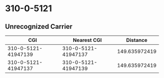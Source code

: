 # 310-0-5121
## Unrecognized Carrier


| CGI | Nearest CGI | Distance |
|-----|-------------|----------|
| 310-0-5121-41947139 | 310-0-5121-41947137 | 149.635972419 |
| 310-0-5121-41947137 | 310-0-5121-41947139 | 149.635972419 |
